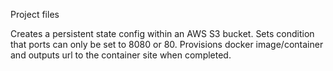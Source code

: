 Project files

Creates a persistent state config within an AWS S3 bucket.
Sets condition that ports can only be set to 8080 or 80.
Provisions docker image/container and outputs url to the container site when completed.
